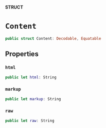 **STRUCT**

# `Content`

```swift
public struct Content: Decodable, Equatable
```

## Properties
### `html`

```swift
public let html: String
```

### `markup`

```swift
public let markup: String
```

### `raw`

```swift
public let raw: String
```

